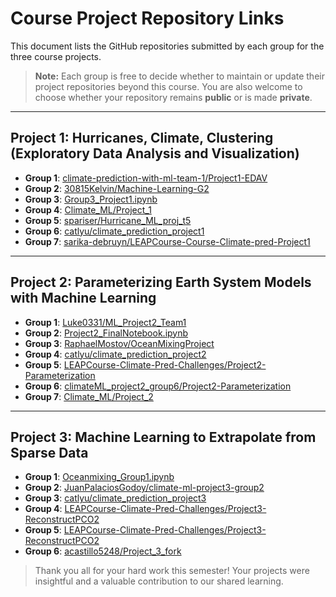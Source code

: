 # Course Project Repository Links

This document lists the GitHub repositories submitted by each group for the three course projects.


>  **Note:** Each group is free to decide whether to maintain or update their project repositories beyond this course. You are also welcome to choose whether your repository remains **public** or is made **private**.

---

## Project 1: Hurricanes, Climate, Clustering (Exploratory Data Analysis and Visualization)

* **Group 1**: [climate-prediction-with-ml-team-1/Project1-EDAV](https://github.com/JuanPalaciosGodoy/climate-prediction-with-ml-team-1/tree/main/Project-StarterCodes/Project1-EDAV)
* **Group 2**: [30815Kelvin/Machine-Learning-G2](https://github.com/30815Kelvin/Machine-Learning-G2)
* **Group 3**: [Group3\_Project1.ipynb](https://github.com/dhruvc99/LEAPCourse-Climate-Pred-Challenges/blob/main/Project-StarterCodes/Project1-EDAV/lib/Group3_Project1.ipynb)
* **Group 4**: [Climate\_ML/Project\_1](https://github.com/skortchmark9/Climate_ML/tree/main/Project_1)
* **Group 5**: [spariser/Hurricane\_ML\_proj\_t5](https://github.com/spariser/Hurricane_ML_proj_t5)
* **Group 6**: [catlyu/climate\_prediction\_project1](https://github.com/catlyu/climate_prediction_project1)
* **Group 7**: [sarika-debruyn/LEAPCourse-Course-Climate-pred-Project1](https://github.com/sarika-debruyn/LEAPCourse-Course-Climate-pred-Project1)

---

## Project 2: Parameterizing Earth System Models with Machine Learning

* **Group 1**: [Luke0331/ML\_Project2\_Team1](https://github.com/Luke0331/ML_Project2_Team1)
* **Group 2**: [Project2\_FinalNotebook.ipynb](https://github.com/JuanPalaciosGodoy/climate-ml-project2-parametrization-group2/blob/main/Group-2/Project2-Parameterization/notebooks/Project2_FinalNotebook.ipynb)
* **Group 3**: [RaphaelMostov/OceanMixingProject](https://github.com/RaphaelMostov/OceanMixingProject)
* **Group 4**: [catlyu/climate\_prediction\_project2](https://github.com/catlyu/climate_prediction_project2)
* **Group 5**: [LEAPCourse-Climate-Pred-Challenges/Project2-Parameterization](https://github.com/dhruvc99/LEAPCourse-Climate-Pred-Challenges/tree/main/Project-StarterCodes/Project2-Parameterization)
* **Group 6**: [climateML\_project2\_group6/Project2-Parameterization](https://github.com/sungjoon0710/climateML_project2_group6/tree/main/Project-StarterCodes/Project2-Parameterization)
* **Group 7**: [Climate\_ML/Project\_2](https://github.com/skortchmark9/Climate_ML/tree/main/Project_2)

---

## Project 3: Machine Learning to Extrapolate from Sparse Data

* **Group 1**: [Oceanmixing\_Group1.ipynb](https://github.com/spariser/ReconstructOceanCarbonP3G1/blob/main/Project3-ReconstructPCO2/notebooks/Oceanmixing_Group1.ipynb)
* **Group 2**: [JuanPalaciosGodoy/climate-ml-project3-group2](https://github.com/JuanPalaciosGodoy/climate-ml-project3-group2)
* **Group 3**: [catlyu/climate\_prediction\_project3](https://github.com/catlyu/climate_prediction_project3)
* **Group 4**: [LEAPCourse-Climate-Pred-Challenges/Project3-ReconstructPCO2](https://github.com/dhruvc99/LEAPCourse-Climate-Pred-Challenges/tree/main/Project-StarterCodes/Project3-ReconstructPCO2)
* **Group 5**: [LEAPCourse-Climate-Pred-Challenges/Project3-ReconstructPCO2](https://github.com/dhruvc99/LEAPCourse-Climate-Pred-Challenges/tree/main/Project-StarterCodes/Project3-ReconstructPCO2)
* **Group 6**: [acastillo5248/Project\_3\_fork](https://github.com/acastillo5248/Project_3_fork/tree/main/Project-StarterCodes/Project3-ReconstructPCO2)


> Thank you all for your hard work this semester! Your projects were insightful and a valuable contribution to our shared learning. 

